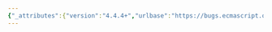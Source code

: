 ```yaml
---
{"_attributes":{"version":"4.4.4+","urlbase":"https://bugs.ecmascript.org/","maintainer":"dherman@mozilla.com"},"bug":{"bug_id":2559,"creation_ts":"2014-02-20 09:13:00 -0800","short_desc":"Need to define what \"is not present\" tests for arguments mean","delta_ts":"2014-04-06 11:31:18 -0700","product":"Draft for 6th Edition","component":"technical issue","version":"Rev 22: January 20, 2014 Draft","rep_platform":"All","op_sys":"All","bug_status":"RESOLVED","resolution":"FIXED","priority":"Normal","bug_severity":"enhancement","everconfirmed":true,"reporter":{"uid":"bzbarsky","name":"Boris Zbarky"},"assigned_to":{"uid":"allen","name":"Allen Wirfs-Brock"},"long_desc":[{"commentid":7380,"comment_count":0,"who":{"uid":"bzbarsky","name":"Boris Zbarky"},"bug_when":"2014-02-20 09:13:04 -0800","thetext":"In particular, need to define that these are arguments.length checks and that they supersede the normal \"missing means undefined\" rule."},{"commentid":7448,"comment_count":1,"who":{"uid":"allen","name":"Allen Wirfs-Brock"},"bug_when":"2014-03-18 15:50:38 -0700","thetext":"How about this in clause 17, 4th paragraph (last sentence is new):\n\nUnless otherwise specified in the description of a particular function, if a built-in function or constructor is given fewer arguments than the function is specified to require, the function or constructor shall behave exactly as if it had been given sufficient additional arguments, each such argument being the undefined value. Such missing arguments are considered to be “not present” and may be identified in that manner by specification algorithms.\n\nfixed in rev23 editor's draft"},{"commentid":7449,"comment_count":2,"who":{"uid":"bzbarsky","name":"Boris Zbarky"},"bug_when":"2014-03-18 18:53:37 -0700","thetext":"That helps a lot, yes."},{"commentid":7596,"comment_count":3,"who":{"uid":"allen","name":"Allen Wirfs-Brock"},"bug_when":"2014-04-06 11:31:18 -0700","thetext":"fixed in rev23 draft"}]}}
---
```

